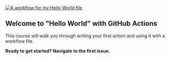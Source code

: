 [![A workflow for my Hello World file](https://github.com/Nenad984/hello-github-actions/actions/workflows/main.yml/badge.svg)](https://github.com/Nenad984/hello-github-actions/actions/workflows/main.yml)

## Welcome to "Hello World" with GitHub Actions

This course will walk you through writing your first action and using it with a workflow file. 

**Ready to get started? Navigate to the first issue.**
